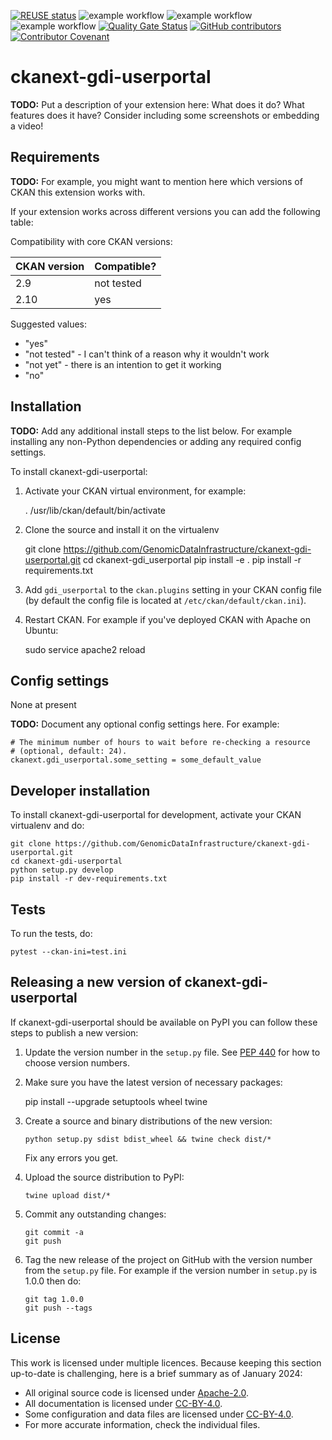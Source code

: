 <!--
SPDX-FileCopyrightText: 2024 PNED G.I.E.

SPDX-License-Identifier: CC-BY-4.0
-->

[![REUSE status](https://api.reuse.software/badge/github.com/GenomicDataInfrastructure/gdi-userportal-ckanext-gdi-userportal)](https://api.reuse.software/info/github.com/GenomicDataInfrastructure/gdi-userportal-ckanext-gdi-userportal)
![example workflow](https://github.com/GenomicDataInfrastructure/gdi-userportal-ckanext-gdi-userportal/actions/workflows/main.yml/badge.svg)
![example workflow](https://github.com/GenomicDataInfrastructure/gdi-userportal-ckanext-gdi-userportal/actions/workflows/release.yml/badge.svg)
![example workflow](https://github.com/GenomicDataInfrastructure/gdi-userportal-ckanext-gdi-userportal/actions/workflows/test.yml/badge.svg)
[![Quality Gate Status](https://sonarcloud.io/api/project_badges/measure?project=GenomicDataInfrastructure_gdi-userportal-ckanext-gdi-userportal&metric=alert_status)](https://sonarcloud.io/summary/new_code?id=GenomicDataInfrastructure_gdi-userportal-ckanext-gdi-userportal)
[![GitHub contributors](https://img.shields.io/github/contributors/GenomicDataInfrastructure/gdi-userportal-ckanext-gdi-userportal)](https://github.com/GenomicDataInfrastructure/gdi-userportal-ckanext-gdi-userportal/graphs/contributors)
[![Contributor Covenant](https://img.shields.io/badge/Contributor%20Covenant-2.1-4baaaa.svg)](code_of_conduct.md)

# ckanext-gdi-userportal

**TODO:** Put a description of your extension here:  What does it do? What features does it have? Consider including some screenshots or embedding a video!


## Requirements

**TODO:** For example, you might want to mention here which versions of CKAN this
extension works with.

If your extension works across different versions you can add the following table:

Compatibility with core CKAN versions:

| CKAN version    | Compatible?   |
| --------------- | ------------- |
| 2.9             | not tested    |
| 2.10            | yes           |

Suggested values:

* "yes"
* "not tested" - I can't think of a reason why it wouldn't work
* "not yet" - there is an intention to get it working
* "no"


## Installation

**TODO:** Add any additional install steps to the list below.
   For example installing any non-Python dependencies or adding any required
   config settings.

To install ckanext-gdi-userportal:

1. Activate your CKAN virtual environment, for example:

     . /usr/lib/ckan/default/bin/activate

2. Clone the source and install it on the virtualenv

    git clone https://github.com/GenomicDataInfrastructure/ckanext-gdi-userportal.git
    cd ckanext-gdi_userportal
    pip install -e .
	pip install -r requirements.txt

3. Add `gdi_userportal` to the `ckan.plugins` setting in your CKAN
   config file (by default the config file is located at
   `/etc/ckan/default/ckan.ini`).

4. Restart CKAN. For example if you've deployed CKAN with Apache on Ubuntu:

     sudo service apache2 reload


## Config settings

None at present

**TODO:** Document any optional config settings here. For example:

	# The minimum number of hours to wait before re-checking a resource
	# (optional, default: 24).
	ckanext.gdi_userportal.some_setting = some_default_value


## Developer installation

To install ckanext-gdi-userportal for development, activate your CKAN virtualenv and
do:

    git clone https://github.com/GenomicDataInfrastructure/ckanext-gdi-userportal.git
    cd ckanext-gdi-userportal
    python setup.py develop
    pip install -r dev-requirements.txt


## Tests

To run the tests, do:

    pytest --ckan-ini=test.ini


## Releasing a new version of ckanext-gdi-userportal

If ckanext-gdi-userportal should be available on PyPI you can follow these steps to publish a new version:

1. Update the version number in the `setup.py` file. See [PEP 440](http://legacy.python.org/dev/peps/pep-0440/#public-version-identifiers) for how to choose version numbers.

2. Make sure you have the latest version of necessary packages:

    pip install --upgrade setuptools wheel twine

3. Create a source and binary distributions of the new version:

       python setup.py sdist bdist_wheel && twine check dist/*

   Fix any errors you get.

4. Upload the source distribution to PyPI:

       twine upload dist/*

5. Commit any outstanding changes:

       git commit -a
       git push

6. Tag the new release of the project on GitHub with the version number from
   the `setup.py` file. For example if the version number in `setup.py` is
   1.0.0 then do:

       git tag 1.0.0
       git push --tags

## License

This work is licensed under multiple licences. Because keeping this section up-to-date is challenging, here is a brief summary as of January 2024:

- All original source code is licensed under [Apache-2.0](./LICENSES/Apache-2.0.txt).
- All documentation is licensed under [CC-BY-4.0](./LICENSES/CC-BY-4.0.txt).
- Some configuration and data files are licensed under [CC-BY-4.0](./LICENSES/CC-BY-4.0.txt).
- For more accurate information, check the individual files.
